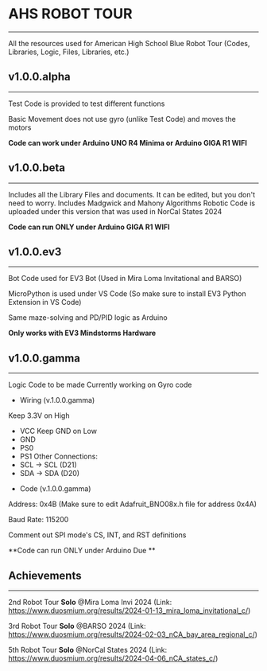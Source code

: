 # AHS ROBOT TOUR
----------------------
All the resources used for American High School Blue Robot Tour (Codes, Libraries, Logic, Files, Libraries, etc.)

## v1.0.0.alpha
----------------------
Test Code is provided to test different functions

Basic Movement does not use gyro (unlike Test Code) and moves the motors

**Code can work under Arduino UNO R4 Minima or Arduino GIGA R1 WIFI**

## v1.0.0.beta
----------------------

Includes all the Library Files and documents. It can be edited, but you don't need to worry. Includes Madgwick and Mahony Algorithms
Robotic Code is uploaded under this version that was used in NorCal States 2024

**Code can run ONLY under Arduino GIGA R1 WIFI**

## v1.0.0.ev3
----------------------
Bot Code used for EV3 Bot (Used in Mira Loma Invitational and BARSO)

MicroPython is used under VS Code (So make sure to install EV3 Python Extension in VS Code)

Same maze-solving and PD/PID logic as Arduino

**Only works with EV3 Mindstorms Hardware**

## v1.0.0.gamma
----------------------

Logic Code to be made
Currently working on Gyro code

* Wiring (v.1.0.0.gamma)

Keep 3.3V on High
- VCC
Keep GND on Low
- GND
- PS0
- PS1
Other Connections:
- SCL -> SCL (D21)
- SDA -> SDA (D20)

* Code (v.1.0.0.gamma)

Address: 0x4B (Make sure to edit Adafruit_BNO08x.h file for address 0x4A)

Baud Rate: 115200

Comment out SPI mode's CS, INT, and RST definitions

**Code can run ONLY under Arduino Due
**

## Achievements
----------------------

2nd Robot Tour **Solo** @Mira Loma Invi 2024 (Link: https://www.duosmium.org/results/2024-01-13_mira_loma_invitational_c/)

3rd Robot Tour **Solo** @BARSO 2024 (Link: https://www.duosmium.org/results/2024-02-03_nCA_bay_area_regional_c/)

5th Robot Tour **Solo** @NorCal States 2024 (Link: https://www.duosmium.org/results/2024-04-06_nCA_states_c/)
